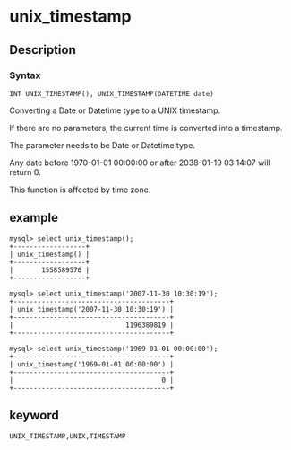 # unix_timestamp
## Description
### Syntax

`INT UNIX_TIMESTAMP(), UNIX_TIMESTAMP(DATETIME date)`

Converting a Date or Datetime type to a UNIX timestamp.

If there are no parameters, the current time is converted into a timestamp.

The parameter needs to be Date or Datetime type.

Any date before 1970-01-01 00:00:00 or after 2038-01-19 03:14:07 will return 0.

This function is affected by time zone.

## example

```
mysql> select unix_timestamp();
+------------------+
| unix_timestamp() |
+------------------+
|       1558589570 |
+------------------+

mysql> select unix_timestamp('2007-11-30 10:30:19');
+---------------------------------------+
| unix_timestamp('2007-11-30 10:30:19') |
+---------------------------------------+
|                            1196389819 |
+---------------------------------------+

mysql> select unix_timestamp('1969-01-01 00:00:00');
+---------------------------------------+
| unix_timestamp('1969-01-01 00:00:00') |
+---------------------------------------+
|                                     0 |
+---------------------------------------+
```

## keyword

    UNIX_TIMESTAMP,UNIX,TIMESTAMP

